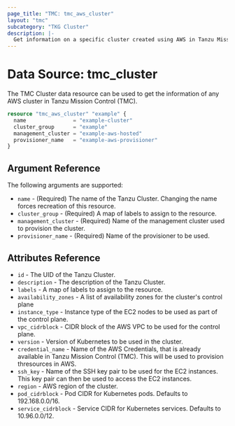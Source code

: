 ```yaml
---
page_title: "TMC: tmc_aws_cluster"
layout: "tmc"
subcategory: "TKG Cluster"
description: |-
  Get information on a specific cluster created using AWS in Tanzu Mission Control (TMC)
---
```


# Data Source: tmc_cluster

The TMC Cluster data resource can be used to get the information of any AWS cluster in Tanzu Mission Control (TMC). 

```terraform
resource "tmc_aws_cluster" "example" {
  name               = "example-cluster"
  cluster_group      = "example"
  management_cluster = "example-aws-hosted"
  provisioner_name   = "example-aws-provisioner"
}
```

## Argument Reference

The following arguments are supported:

* `name` - (Required) The name of the Tanzu Cluster. Changing the name forces recreation of this resource.
* `cluster_group` - (Required) A map of labels to assign to the resource.
* `management_cluster` - (Required) Name of the management cluster used to provision the cluster.
* `provisioner_name` - (Required) Name of the provisioner to be used.

## Attributes Reference

* `id` - The UID of the Tanzu Cluster.
* `description` - The description of the Tanzu Cluster.
* `labels` - A map of labels to assign to the resource.
* `availability_zones` - A list of availability zones for the cluster's control plane
* `instance_type` - Instance type of the EC2 nodes to be used as part of the control plane.
* `vpc_cidrblock` - CIDR block of the AWS VPC to be used for the control plane.
* `version` - Version of Kubernetes to be used in the cluster.
* `credential_name` - Name of the AWS Credentials, that is already available in Tanzu Mission Control (TMC). This will be used to provision thresources in AWS.
* `ssh_key` - Name of the SSH key pair to be used for the EC2 instances. This key pair can then be used to access the EC2 instances.
* `region` - AWS region of the cluster.
* `pod_cidrblock` - Pod CIDR for Kubernetes pods. Defaults to 192.168.0.0/16.
* `service_cidrblock` - Service CIDR for Kubernetes services. Defaults to 10.96.0.0/12.
